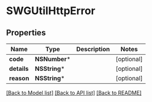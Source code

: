 # SWGUtilHttpError

## Properties
Name | Type | Description | Notes
------------ | ------------- | ------------- | -------------
**code** | **NSNumber*** |  | [optional] 
**details** | **NSString*** |  | [optional] 
**reason** | **NSString*** |  | [optional] 

[[Back to Model list]](../README.md#documentation-for-models) [[Back to API list]](../README.md#documentation-for-api-endpoints) [[Back to README]](../README.md)



